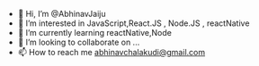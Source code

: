 - 👋 Hi, I’m @AbhinavJaiju
- 👀 I’m interested in JavaScript,React.JS , Node.JS , reactNative
- 🌱 I’m currently learning reactNative,Node
- 💞️ I’m looking to collaborate on ...
- 📫 How to reach me abhinavchalakudi@gmail.com

<!---
AbhinavJaiju/AbhinavJaiju is a ✨ special ✨ repository because its `README.md` (this file) appears on your GitHub profile.
You can click the Preview link to take a look at your changes.
--->

